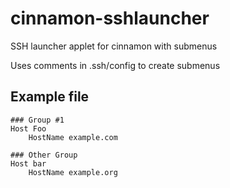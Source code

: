 # cinnamon-sshlauncher
SSH launcher applet for cinnamon with submenus

Uses comments in .ssh/config to create submenus

## Example file
    ### Group #1
    Host Foo
        HostName example.com

    ### Other Group
    Host bar
        HostName example.org
